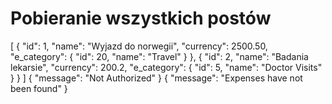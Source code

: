# Pobieranie wszystkich postów

<api-endpoint openapi-path="./../openapi.yaml" endpoint="/expenses/{user_id}" method="get">
<response type="200">
<sample>
        [
            {
                "id": 1,
                "name": "Wyjazd do norwegii",
                "currency": 2500.50,
                "e_category": {
                    "id": 20,
                    "name": "Travel"
                }
            },
            {
                "id": 2,
                "name": "Badania lekarsie",
                "currency": 200.2,
                "e_category": {
                    "id": 5,
                    "name": "Doctor Visits"
                }
            }
        ]
</sample>
</response>
<response type="401">
<sample>
    {
        "message": "Not Authorized"
    }
</sample>
</response>
<response type="404">
<sample>
    {
        "message": "Expenses have not been found"
    }
</sample>
</response>
</api-endpoint>
